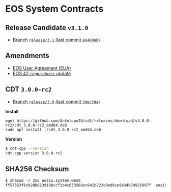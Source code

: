 # EOS System Contracts

## Release Candidate `v3.1.0`

- [Branch `release/3.1` (last commit `a6480e0`)](https://github.com/eosnetworkfoundation/eos-system-contracts/tree/release/3.1)

## Amendments

- [EOS User Agreement (EUA)](https://github.com/EOS-Mainnet/governance/blob/master/eosio.system/eosio.system-clause-constitution-rc.md)
- [EOS 42 `regproducer` update](https://github.com/eos42/regproduceupodate/blob/master/eosio.system-regproducer-rc.md)

## CDT `3.0.0-rc2`

- [Branch `release/3.0` (last commit `3dec5da`)](https://github.com/AntelopeIO/cdt/tree/release/3.0)

**Install**

```
wget https://github.com/AntelopeIO/cdt/releases/download/v3.0.0-rc2/cdt_3.0.0-rc2_amd64.deb
sudo apt install ./cdt_3.0.0-rc2_amd64.deb
```

**Version**
```bash
$ cdt-cpp --version
cdt-cpp version 3.0.0-rc2
```

## SHA256 Checksum

```bash
$ shasum -a 256 eosio.system.wasm
ff57553f6cb28b6239198ccf1b4c033568ec641b223c8ed6ce9b34b74925807f  eosio.system.wasm
```
